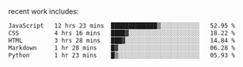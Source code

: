 
<!--<img width="1415" height="100" alt="blu" src="https://github.com/rdsilva01/rdsilva01/assets/101207588/deb060e5-d035-4f09-b511-e3f50605b207">-->

<!-- \> Enthusiastic about developing and building solutions <br>
\> Computer Science and Engineering @ UBI -->

<!-- <a href="https://www.rodrigosilva.live/">personal website</a> 🏁 -->

<!-- ![](https://komarev.com/ghpvc/?username=rdsilva01) -->

recent work includes:
<!--START_SECTION:waka-->

```txt
JavaScript   12 hrs 23 mins  █████████████▒░░░░░░░░░░░   52.95 %
CSS          4 hrs 16 mins   ████▓░░░░░░░░░░░░░░░░░░░░   18.22 %
HTML         3 hrs 28 mins   ███▓░░░░░░░░░░░░░░░░░░░░░   14.84 %
Markdown     1 hr 28 mins    █▓░░░░░░░░░░░░░░░░░░░░░░░   06.28 %
Python       1 hr 23 mins    █▒░░░░░░░░░░░░░░░░░░░░░░░   05.93 %
```

<!--END_SECTION:waka-->

